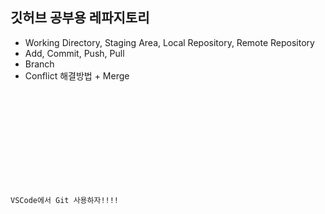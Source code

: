 ## 깃허브 공부용 레파지토리

- Working Directory, Staging Area, Local Repository, Remote Repository
- Add, Commit, Push, Pull
- Branch
- Conflict 해결방법 + Merge

<code>
<!DOCTYPE html>
<html lang="ko">
  <head>
    <meta charset="UTF-8" />
    <meta http-equiv="X-UA-Compatible" content="IE=edge" />
    <meta name="viewport" content="width=device-width, initial-scale=1.0" />
    <title>이건 새로운 기능!!</title>
  </head>
  <body>
    <p>VSCode에서 Git 사용하자!!!!</p>
  </body>
</html>
</code>